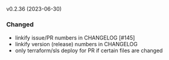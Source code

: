##
  v0.2.36 (2023-06-30)

### Changed

* linkify issue/PR numbers in CHANGELOG [#145]
* linkify version (release) numbers in CHANGELOG
* only terraform/sls deploy for PR if certain files are changed